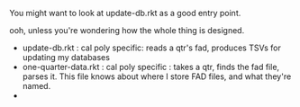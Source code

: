 You might want to look at update-db.rkt as a good entry point.

ooh, unless you're wondering how the whole thing is designed.

- update-db.rkt : cal poly specific: reads a qtr's fad, produces TSVs for updating my databases
- one-quarter-data.rkt : cal poly specific : takes a qtr, finds the fad file, parses it.
  This file knows about where I store FAD files, and what they're named.
- 
